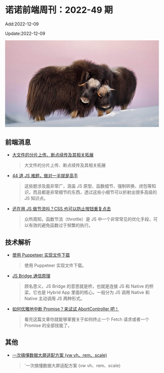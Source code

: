 <!--
 * @Description:
 * @Author: wangfuyuan
 * @Email: zoeblow@gmail.com
 * @Date: 2022-06-12 14:49:06
 * @LastEditors: wangfuyuan
 * @LastEditTime: 2022-12-09 16:34:26
 * @FilePath: \nuofe-weekly1\2022\weekly-49.md
-->

# 诺诺前端周刊：2022-49 期

Add:2022-12-09

Update:2022-12-09

![202249](../images/2022/202249.jpg)

## 前端消息

- [大文件的分片上传、断点续传及其相关拓展](https://mp.weixin.qq.com/s/0_YjBiEuXfiad230tk5bvg)

  > 大文件的分片上传、断点续传及其相关拓展

- [44 道 JS 难题，做对一半就是高手](https://mp.weixin.qq.com/s/KNCjLAD7wkagTPZkrgI78A)

  > 这些题涉及面非常广，涵盖 JS 原型、函数细节、强制转换、闭包等知识，而且都是非常细节的东西，透过这些小细节可以折射出很多高级的 JS 知识点。

- [还在用 JS 做节流吗？CSS 也可以防止按钮重复点击](https://mp.weixin.qq.com/s/nW7LfuAv67AkhCtQCe3z8Q)

  > 众所周知，函数节流（throttle）是 JS 中一个非常常见的优化手段，可以有效的避免函数过于频繁的执行。

## 技术解析

- [使用 Puppeteer 实现文件下载](https://mp.weixin.qq.com/s/QebcotE3D4SSqj8wlmqWhQ)

  > 使用 Puppeteer 实现文件下载。

- [JS Bridge 通信原理](https://mp.weixin.qq.com/s/sw71vDr_gXsJ-peI2WAmTQ)

  > 顾名思义，JS Bridge 的意思就是桥，也就是连接 JS 和 Native 的桥梁，它也是 Hybrid App 里面的核心。一般分为 JS 调用 Native 和 Native 主动调用 JS 两种形式。

- [如何优雅地中断 Promise？来试试 AbortController 吧！](https://mp.weixin.qq.com/s/liTMB0sTcl6jkEjUPzCUjA)

  > 看完这篇文章你就能够掌握关于如何终止一个 Fetch 请求或者一个 Promise 的全部技能了。

## 其他

- [一次搞懂数据大屏适配方案 (vw vh、rem、scale)](https://juejin.cn/post/7163932925955112996)

  > `一次搞懂数据大屏适配方案 (vw vh、rem、scale)
